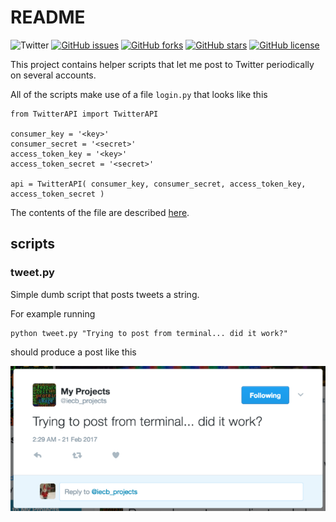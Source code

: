 # README

![Twitter](https://img.shields.io/badge/twitter-awesomeness-blue.svg)
[![GitHub issues](https://img.shields.io/github/issues/icaoberg/twitter-projects.svg)](https://github.com/icaoberg/twitter-projects/issues)
[![GitHub forks](https://img.shields.io/github/forks/icaoberg/twitter-projects.svg)](https://github.com/icaoberg/twitter-projects/network)
[![GitHub stars](https://img.shields.io/github/stars/icaoberg/twitter-projects.svg)](https://github.com/icaoberg/twitter-projects/stargazers)
[![GitHub license](https://img.shields.io/badge/license-GPLv3-blue.svg)](https://raw.githubusercontent.com/icaoberg/twitter-projects/master/LICENSE)

This project contains helper scripts that let me post to Twitter periodically on several accounts.

All of the scripts make use of a file `login.py` that looks like this

```
from TwitterAPI import TwitterAPI

consumer_key = '<key>'
consumer_secret = '<secret>'
access_token_key = '<key>'
access_token_secret = '<secret>'

api = TwitterAPI( consumer_key, consumer_secret, access_token_key, access_token_secret )

```

The contents of the file are described [here](http://geduldig.github.io/TwitterAPI/authentication.html).

## scripts

### tweet.py

Simple dumb script that posts tweets a string. 

For example running 

```
python tweet.py "Trying to post from terminal... did it work?"
```

should produce a post like this

![Example](https://raw.githubusercontent.com/icaoberg/twitter-projects/master/images/example-tweet-text.png)